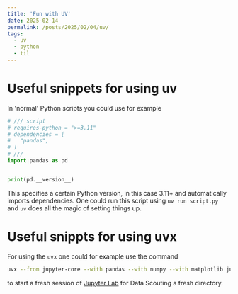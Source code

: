```yaml
---
title: 'Fun with UV'
date: 2025-02-14
permalink: /posts/2025/02/04/uv/
tags:
  - uv
  - python
  - til
---
```


# Useful snippets for using uv

In 'normal' Python scripts you could use for example

```python
# /// script
# requires-python = ">=3.11"
# dependencies = [
#   "pandas",
# ]
# ///
import pandas as pd


print(pd.__version__)

```

This specifies a certain Python version, in this case 3.11+ and automatically imports dependencies. One could run this script using `uv run script.py` and `uv` does all the magic of setting things up.

# Useful snippts for using uvx

For using the `uvx` one could for example use the command

```bash
uvx --from jupyter-core --with pandas --with numpy --with matplotlib jupyter lab
```

to start a fresh session of [Jupyter Lab](https://jupyter.org/install) for Data Scouting a fresh directory.
